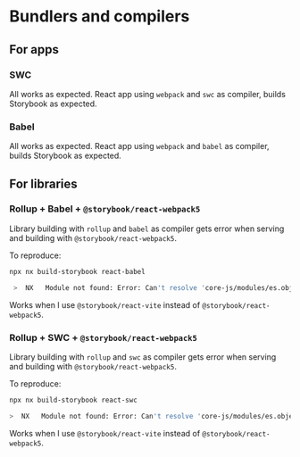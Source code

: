 # Bundlers and compilers

## For apps

### SWC

All works as expected. React app using `webpack` and `swc` as compiler, builds Storybook as expected.

### Babel

All works as expected. React app using `webpack` and `babel` as compiler, builds Storybook as expected.

## For libraries

### Rollup + Babel + `@storybook/react-webpack5`

Library building with `rollup` and `babel` as compiler gets error when serving and building with `@storybook/react-webpack5`.

To reproduce:

```bash
npx nx build-storybook react-babel
```

```bash
 >  NX   Module not found: Error: Can't resolve 'core-js/modules/es.object.assign.js' in '/Users/katerina/Projects/nrwl/test_nx_workspaces/path-imports/libs/react-babel/src/lib'
```

Works when I use `@storybook/react-vite` instead of `@storybook/react-webpack5`.

### Rollup + SWC + `@storybook/react-webpack5`

Library building with `rollup` and `swc` as compiler gets error when serving and building with `@storybook/react-webpack5`.

To reproduce:

```bash
npx nx build-storybook react-swc
```

```bash
>  NX   Module not found: Error: Can't resolve 'core-js/modules/es.object.assign.js'in '/Users/katerina/Projects/nrwl/test_nx_workspaces/path-imports/libs/react-swc/srclib'
```

Works when I use `@storybook/react-vite` instead of `@storybook/react-webpack5`.
